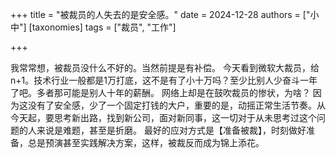 +++
title = "被裁员的人失去的是安全感。"
date = 2024-12-28
authors = ["小中"]
[taxonomies]
tags = ["裁员", "工作"]

+++

我常常想，被裁员没什么不好的。当然前提是有补偿。
今天看到微软大裁员，给n+1。技术行业一般都是1万打底，这不是有了小十万吗？至少比别人少奋斗一年了吧。多者那可能是别人十年的薪酬。
网络上却是在鼓吹裁员的惨状，为啥？
因为这没有了安全感，少了一个固定打钱的大户，重要的是，动摇正常生活节奏。从今天起，要思考新出路，找到新公司，面对新同事，这一切对于从未思考过这个问题的人来说是难题，甚至是折磨。
最好的应对方式是【准备被裁】，时刻做好准备，总是预演甚至实践解决方案，这样，被裁反而成为锦上添花。
